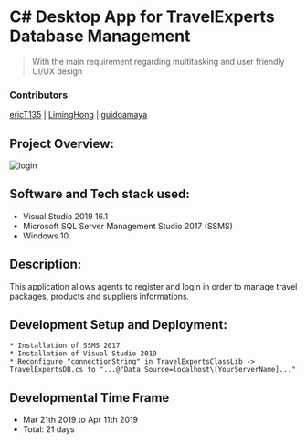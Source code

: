# C# Desktop App for TravelExperts Database Management
> With the main requirement regarding multitasking and user friendly UI/UX design

### Contributors
[ericT135](https://github.com/ericT135) | [LimingHong](https://github.com/LimingHong) | [guidoamaya](https://github.com/guidoamaya) 

## Project Overview:
![login](screenshots/1.gif "Login Form")

## Software and Tech stack used:
* Visual Studio 2019 16.1
* Microsoft SQL Server Management Studio 2017 (SSMS)
* Windows 10

## Description:
This application allows agents to register  and login in order to manage travel packages, products and suppliers informations.

## Development Setup and Deployment:
    * Installation of SSMS 2017
    * Installation of Visual Studio 2019
    * Reconfigure "connectionString" in TravelExpertsClassLib -> TravelExpertsDB.cs to "...@"Data Source=localhost\[YourServerName]..."

## Developmental Time Frame
* Mar 21th 2019 to  Apr 11th 2019
* Total: 21 days

